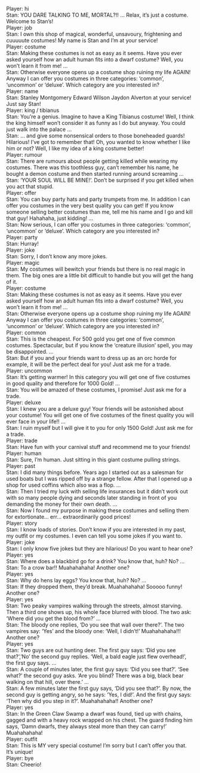Player: hi  
Stan: YOU DARE TALKING TO ME, MORTAL?!! … Relax, it’s just a costume. Welcome to Stan’s!  
Player: job  
Stan: I own this shop of magical, wonderful, unsavoury, frightening and cuuuuute costumes! My name is Stan and I’m at your service!  
Player: costume  
Stan: Making these costumes is not as easy as it seems. Have you ever asked yourself how an adult human fits into a dwarf costume? Well, you won’t learn it from me! …  
Stan: Otherwise everyone opens up a costume shop ruining my life AGAIN! Anyway I can offer you costumes in three categories: ‘common’, ‘uncommon’ or ‘deluxe’. Which category are you interested in?  
Player: name  
Stan: Stanley Montgomery Edward Wilson Jaydon Alverton at your service! Just say Stan!  
Player: king / tibianus  
Stan: You’re a genius. Imagine to have a King Tibianus costume! Well, I think the king himself won’t consider it as funny as I do but anyway. You could just walk into the palace …  
Stan: … and give some nonsensical orders to those boneheaded guards! Hilarious! I’ve got to remember that! Oh, you wanted to know whether I like him or not? Well, I like my idea of a king costume better!  
Player: rumour  
Stan: There are rumours about people getting killed while wearing my costumes. There was this toothless guy, can’t remember his name, he bought a demon costume and then started running around screaming …  
Stan: ‘YOUR SOUL WILL BE MINE!’. Don’t be surprised if you get killed when you act that stupid.  
Player: offer  
Stan: You can buy party hats and party trumpets from me. In addition I can offer you costumes in the very best quality you can get! If you know someone selling better costumes than me, tell me his name and I go and kill that guy! Hahahaha, just kidding! …  
Stan: Now serious, I can offer you costumes in three categories: ‘common’, ‘uncommon’ or ‘deluxe’. Which category are you interested in?  
Player: party  
Stan: Hurray!  
Player: joke  
Stan: Sorry, I don’t know any more jokes.  
Player: magic  
Stan: My costumes will bewitch your friends but there is no real magic in them. The big ones are a little bit difficult to handle but you will get the hang of it.  
Player: costume  
Stan: Making these costumes is not as easy as it seems. Have you ever asked yourself how an adult human fits into a dwarf costume? Well, you won’t learn it from me! …  
Stan: Otherwise everyone opens up a costume shop ruining my life AGAIN! Anyway I can offer you costumes in three categories: ‘common’, ‘uncommon’ or ‘deluxe’. Which category are you interested in?  
Player: common  
Stan: This is the cheapest. For 500 gold you get one of five common costumes. Spectacular, but if you know the ‘creature illusion’ spell, you may be disappointed. …  
Stan: But if you and your friends want to dress up as an orc horde for example, it will be the perfect deal for you! Just ask me for a trade.  
Player: uncommon  
Stan: It’s getting warmer! In this category you will get one of five costumes in good quality and therefore for 1000 Gold! …  
Stan: You will be amazed of these costumes, I promise! Just ask me for a trade.  
Player: deluxe  
Stan: I knew you are a deluxe guy! Your friends will be astonished about your costume! You will get one of five costumes of the finest quality you will ever face in your life!! …  
Stan: I ruin myself but I will give it to you for only 1500 Gold! Just ask me for a trade.  
Player: trade  
Stan: Have fun with your carnival stuff and recommend me to your friends!  
Player: human  
Stan: Sure, I’m human. Just sitting in this giant costume pulling strings.  
Player: past  
Stan: I did many things before. Years ago I started out as a salesman for used boats but I was ripped off by a strange fellow. After that I opened up a shop for used coffins which also was a flop. …  
Stan: Then I tried my luck with selling life insurances but it didn’t work out with so many people dying and seconds later standing in front of you demanding the money for their own death. …  
Stan: Now I found my purpose in making these costumes and selling them for extortionate… err… extraordinarily good prices!  
Player: story  
Stan: I know loads of stories. Don’t know if you are interested in my past, my outfit or my costumes. I even can tell you some jokes if you want to.  
Player: joke  
Stan: I only know five jokes but they are hilarious! Do you want to hear one?  
Player: yes  
Stan: Where does a blackbird go for a drink? You know that, huh? No? …  
Stan: To a crow bar!! Muahahahaha! Another one?  
Player: yes  
Stan: Why do hens lay eggs? You know that, huh? No? …  
Stan: If they dropped them, they’d break. Muahahahaha! Sooooo funny! Another one?  
Player: yes  
Stan: Two peaky vampires walking through the streets, almost starving. Then a third one shows up, his whole face blurred with blood. The two ask: ‘Where did you get the blood from?’ …  
Stan: The bloody one replies, ‘Do you see that wall over there?’. The two vampires say: ‘Yes’ and the bloody one: ‘Well, I didn’t!’ Muahahahaha!!! Another one?  
Player: yes  
Stan: Two guys are out hunting deer. The first guy says: ‘Did you see that?’,’No’ the second guy replies. ‘Well, a bald eagle just flew overhead!’, the first guy says. …  
Stan: A couple of minutes later, the first guy says: ‘Did you see that?’. ‘See what?’ the second guy asks. ‘Are you blind? There was a big, black bear walking on that hill, over there.’ …  
Stan: A few minutes later the first guy says, ‘Did you see that?’. By now, the second guy is getting angry, so he says: ‘Yes, I did!’. And the first guy says: ‘Then why did you step in it?’. Muahahahaha!! Another one?  
Player: yes  
Stan: In the Green Claw Swamp a dwarf was found, tied up with chains, gagged and with a heavy rock wrapped on his chest. The guard finding him says, ‘Damn dwarfs, they always steal more than they can carry!’ Muahahahaha!  
Player: outfit  
Stan: This is MY very special costume! I’m sorry but I can’t offer you that. It’s unique!  
Player: bye  
Stan: Cheerio!  
